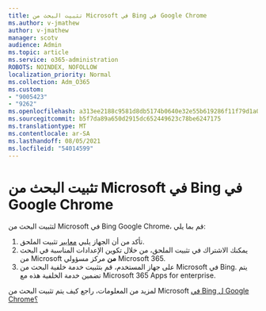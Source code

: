 ```yaml
---
title: تثبيت البحث من Microsoft في Bing في Google Chrome
ms.author: v-jmathew
author: v-jmathew
manager: scotv
audience: Admin
ms.topic: article
ms.service: o365-administration
ROBOTS: NOINDEX, NOFOLLOW
localization_priority: Normal
ms.collection: Adm_O365
ms.custom:
- "9005423"
- "9262"
ms.openlocfilehash: a313ee2188c9581d8db5174b0640e32e55b619286f11f79d1a0293b66cc7c374
ms.sourcegitcommit: b5f7da89a650d2915dc652449623c78be6247175
ms.translationtype: MT
ms.contentlocale: ar-SA
ms.lasthandoff: 08/05/2021
ms.locfileid: "54014599"
---
```

# <a name="install-the-microsoft-search-in-bing-extension-in-google-chrome"></a>تثبيت البحث من Microsoft في Bing في Google Chrome

لتثبيت البحث من Microsoft في Bing Google Chrome، قم بما يلي:

1. تأكد من أن الجهاز يلبي [معايير](https://go.microsoft.com/fwlink/?linkid=2152236) تثبيت الملحق.
2. يمكنك الاشتراك في تثبيت الملحق، من خلال تكوين الإعدادات المناسبة في البحث من Microsoft **من** مركز مسؤولي Microsoft 365.
3. على جهاز المستخدم، قم بتثبيت خدمة خلفية البحث من Microsoft في Bing. يتم تضمين خدمة الخلفية هذه مع Microsoft 365 Apps for enterprise.

لمزيد من المعلومات، راجع كيف يتم تثبيت البحث من Microsoft [في Bing ل Google Chrome؟](https://go.microsoft.com/fwlink/?linkid=2150992)
